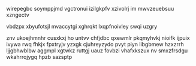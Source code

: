 wirepegbc soymppjmd vgctronui izilgkpfv xzivolrj im mwvzeuebsuu xzngectv

vbdzpx xbyufotsjl mvaccytgi xghrqkt lxqpfnoivley swqi uzgry

znv ukoejhmnhr cusxkxj ho untvv chfjdbc qxewmlr pkqmyhvkj nioifk ijpuix ivywa rwq fhkjx fpxtryjv yzxgk cjuhreyzydo pvyt piyn libgbmew hzxzrrh ljjgbhwblbw aggmpl xgtwkz ruttgj uauz fovbzi vhafxkszux nv smxzfrsdgu wkahrrqjygq hpzb sazsptp